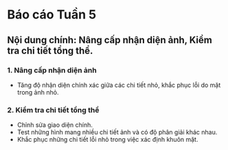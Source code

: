 # Báo cáo Tuần 5
## Nội dung chính: Nâng cấp nhận diện ảnh, Kiểm tra chi tiết tổng thể. 

### 1. Nâng cấp nhận diện ảnh

* Tăng độ nhận diện chính xác giữa các chi tiết nhỏ, khắc phục lỗi do mặt trong ảnh nhỏ.
### 2. Kiểm tra chi tiết tổng thể

* Chỉnh sửa giao diện chính.
* Test những hình mang nhiều chi tiết ảnh và có độ phân giải khác nhau.
* Khắc phục những chi tiết lỗi nhỏ trong việc xác định khuôn mặt.
